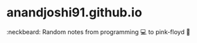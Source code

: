 # anandjoshi91.github.io
:neckbeard: Random notes from programming :computer: to pink-floyd :guitar:
